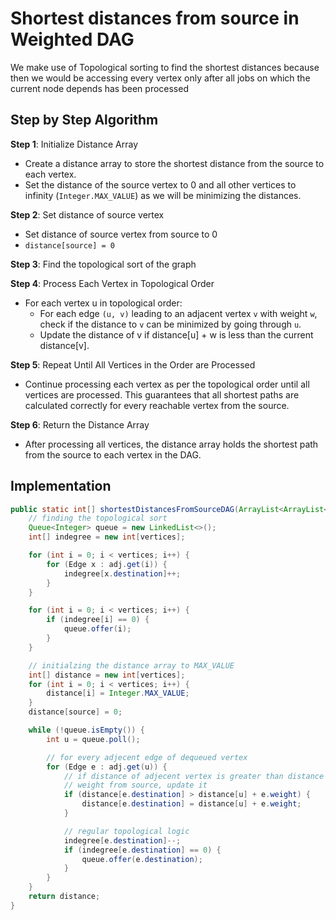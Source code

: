 # Shortest distances from source in Weighted DAG

We make use of Topological sorting to find the shortest distances because then we would be accessing every vertex only after all jobs on which the current node depends has been processed

## Step by Step Algorithm

**Step 1**: Initialize Distance Array

- Create a distance array to store the shortest distance from the source to each vertex.
- Set the distance of the source vertex to 0 and all other vertices to infinity (`Integer.MAX_VALUE`) as we will be minimizing the distances.

**Step 2**: Set distance of source vertex

- Set distance of source vertex from source to 0
- `distance[source] = 0`

**Step 3**: Find the topological sort of the graph

**Step 4**: Process Each Vertex in Topological Order

- For each vertex u in topological order:
  - For each edge `(u, v)` leading to an adjacent vertex `v` with weight `w`, check if the distance to `v` can be minimized by going through `u`.
  - Update the distance of v if distance[u] + w is less than the current distance[v].

**Step 5**: Repeat Until All Vertices in the Order are Processed

- Continue processing each vertex as per the topological order until all vertices are processed. This guarantees that all shortest paths are calculated correctly for every reachable vertex from the source.

**Step 6**: Return the Distance Array

- After processing all vertices, the distance array holds the shortest path from the source to each vertex in the DAG.

## Implementation

```java
public static int[] shortestDistancesFromSourceDAG(ArrayList<ArrayList<Edge>> adj, int vertices, int source) {
    // finding the topological sort
    Queue<Integer> queue = new LinkedList<>();
    int[] indegree = new int[vertices];

    for (int i = 0; i < vertices; i++) {
        for (Edge x : adj.get(i)) {
            indegree[x.destination]++;
        }
    }

    for (int i = 0; i < vertices; i++) {
        if (indegree[i] == 0) {
            queue.offer(i);
        }
    }

    // initialzing the distance array to MAX_VALUE
    int[] distance = new int[vertices];
    for (int i = 0; i < vertices; i++) {
        distance[i] = Integer.MAX_VALUE;
    }
    distance[source] = 0;

    while (!queue.isEmpty()) {
        int u = queue.poll();

        // for every adjecent edge of dequeued vertex
        for (Edge e : adj.get(u)) {
            // if distance of adjecent vertex is greater than distance of current vertex +
            // weight from source, update it
            if (distance[e.destination] > distance[u] + e.weight) {
                distance[e.destination] = distance[u] + e.weight;
            }

            // regular topological logic
            indegree[e.destination]--;
            if (indegree[e.destination] == 0) {
                queue.offer(e.destination);
            }
        }
    }
    return distance;
}
```
